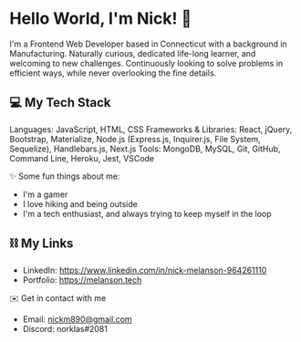 # Hello World, I'm Nick! 👋

I'm a Frontend Web Developer based in Connecticut with a background in Manufacturing. Naturally curious, dedicated life-long learner, and welcoming to new challenges. Continuously looking to solve problems in efficient ways, while never overlooking the fine details.

## 💻 My Tech Stack<br>

Languages: JavaScript, HTML, CSS
Frameworks & Libraries: React, jQuery, Bootstrap, Materialize, Node.js (Express.js, Inquirer.js, File System, Sequelize), Handlebars.js, Next.js
Tools:  MongoDB, MySQL, Git, GitHub, Command Line, Heroku, Jest, VSCode 

✨ Some fun things about me:
* I'm a gamer
* I love hiking and being outside
* I'm a tech enthusiast, and always trying to keep myself in the loop


## ⛓ My Links
* LinkedIn: https://www.linkedin.com/in/nick-melanson-964261110
* Portfolio: https://melanson.tech

✉️ Get in contact with me 
* Email: nickm890@gmail.com
* Discord: norklas#2081
